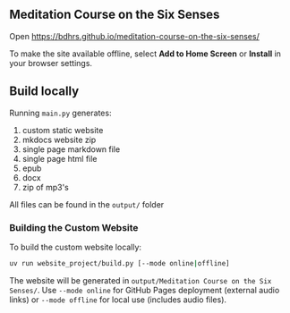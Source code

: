 ## Meditation Course on the Six Senses

Open https://bdhrs.github.io/meditation-course-on-the-six-senses/

To make the site available offline, select **Add to Home Screen** or **Install** in your browser settings.

## Build locally

Running `main.py` generates:

1. custom static website
2. mkdocs website zip
3. single page markdown file
4. single page html file 
5. epub
6. docx
7. zip of mp3's

All files can be found in the `output/` folder

### Building the Custom Website

To build the custom website locally:

```bash
uv run website_project/build.py [--mode online|offline]
```

The website will be generated in `output/Meditation Course on the Six Senses/`. Use `--mode online` for GitHub Pages deployment (external audio links) or `--mode offline` for local use (includes audio files).